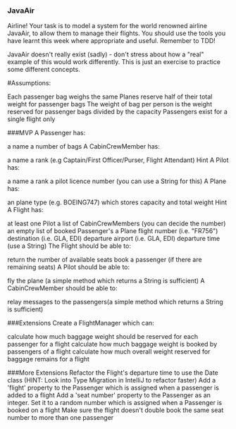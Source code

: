 ### JavaAir
Airline!
Your task is to model a system for the world renowned airline JavaAir, to allow them to manage their flights. You should use the tools you have learnt this week where appropriate and useful. Remember to TDD!

JavaAir doesn't really exist (sadly) - don't stress about how a "real" example of this would work differently. This is just an exercise to practice some different concepts.

#Assumptions:

Each passenger bag weighs the same
Planes reserve half of their total weight for passenger bags
The weight of bag per person is the weight reserved for passenger bags divided by the capacity
Passengers exist for a single flight only

###MVP
A Passenger has:

a name
a number of bags
A CabinCrewMember has:

a name
a rank (e.g Captain/First Officer/Purser, Flight Attendant)
Hint
A Pilot has:

a name
a rank
a pilot licence number (you can use a String for this)
A Plane has:

an plane type (e.g. BOEING747) which stores capacity and total weight
Hint
A Flight has:

at least one Pilot
a list of CabinCrewMembers (you can decide the number)
an empty list of booked Passenger's
a Plane
flight number (i.e. "FR756")
destination (i.e. GLA, EDI)
departure airport (i.e. GLA, EDI)
departure time (use a String)
The Flight should be able to:

return the number of available seats
book a passenger (if there are remaining seats)
A Pilot should be able to:

fly the plane (a simple method which returns a String is sufficient)
A CabinCrewMember should be able to:

relay messages to the passengers(a simple method which returns a String is sufficient)

###Extensions
Create a FlightManager which can:

calculate how much baggage weight should be reserved for each passenger for a flight
calculate how much baggage weight is booked by passengers of a flight
calculate how much overall weight reserved for baggage remains for a flight

###More Extensions
Refactor the Flight's departure time to use the Date class (HINT: Look into Type Migration in IntelliJ to refactor faster)
Add a 'flight' property to the Passenger which is assigned when a passenger is added to a flight
Add a 'seat number' property to the Passenger as an integer. Set it to a random number which is assigned when a Passenger is booked on a flight
Make sure the flight doesn't double book the same seat number to more than one passenger
